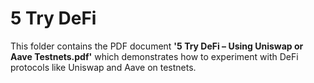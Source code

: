 # 5 Try DeFi  
This folder contains the PDF document **'5 Try DeFi – Using Uniswap or Aave Testnets.pdf'** which demonstrates how to experiment with DeFi protocols like Uniswap and Aave on testnets.
